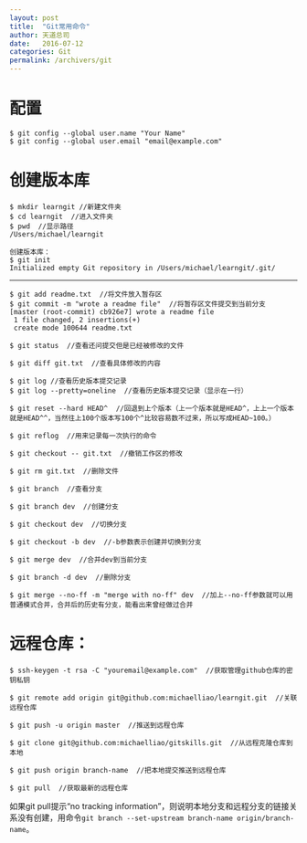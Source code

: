 ```yaml
---
layout: post
title:  "Git常用命令"
author: 天道总司
date:   2016-07-12
categories: Git
permalink: /archivers/git
---
```


# 配置 #
    $ git config --global user.name "Your Name"
    $ git config --global user.email "email@example.com"


# 创建版本库 #
    $ mkdir learngit //新建文件夹
    $ cd learngit  //进入文件夹
    $ pwd  //显示路径
    /Users/michael/learngit

	创建版本库：    
    $ git init
    Initialized empty Git repository in /Users/michael/learngit/.git/

----------

    $ git add readme.txt  //将文件放入暂存区
    $ git commit -m "wrote a readme file"  //将暂存区文件提交到当前分支
    [master (root-commit) cb926e7] wrote a readme file
     1 file changed, 2 insertions(+)
     create mode 100644 readme.txt

    $ git status  //查看还问提交但是已经被修改的文件
    
    $ git diff git.txt  //查看具体修改的内容
    
    $ git log //查看历史版本提交记录
    $ git log --pretty=oneline  //查看历史版本提交记录（显示在一行）
    
    $ git reset --hard HEAD^  //回退到上个版本（上一个版本就是HEAD^，上上一个版本就是HEAD^^，当然往上100个版本写100个^比较容易数不过来，所以写成HEAD~100。）
    
    $ git reflog  //用来记录每一次执行的命令
    
    $ git checkout -- git.txt  //撤销工作区的修改
    
    $ git rm git.txt  //删除文件
    
    $ git branch  //查看分支

	$ git branch dev  //创建分支
    
    $ git checkout dev  //切换分支

    $ git checkout -b dev  //-b参数表示创建并切换到分支
    
    $ git merge dev  //合并dev到当前分支
    
    $ git branch -d dev  //删除分支
    
    $ git merge --no-ff -m "merge with no-ff" dev  //加上--no-ff参数就可以用普通模式合并，合并后的历史有分支，能看出来曾经做过合并

# 远程仓库： #
    $ ssh-keygen -t rsa -C "youremail@example.com"  //获取管理github仓库的密钥私钥
    
    $ git remote add origin git@github.com:michaelliao/learngit.git  //关联远程仓库
    
    $ git push -u origin master  //推送到远程仓库
    
    $ git clone git@github.com:michaelliao/gitskills.git  //从远程克隆仓库到本地

	$ git push origin branch-name  //把本地提交推送到远程仓库

	$ git pull  //获取最新的远程仓库

如果git pull提示“no tracking information”，则说明本地分支和远程分支的链接关系没有创建，用命令`git branch --set-upstream branch-name origin/branch-name`。